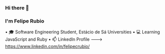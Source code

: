 ### Hi there 👋

### I'm Felipe Rubio

  • 🎓 Software Engineering Student, Estácio de Sá Universities
  • 💻 Learning JavaScript and Ruby
  • 📫 LinkedIn Profile ---> https://www.linkedin.com/in/felipecrubio/

<!--
**ferubio/ferubio** is a ✨ _special_ ✨ repository because its `README.md` (this file) appears on your GitHub profile.

Here are some ideas to get you started:

- 🔭 I’m currently working on ...
- 🌱 I’m currently learning ...
- 👯 I’m looking to collaborate on ...
- 🤔 I’m looking for help with ...
- 💬 Ask me about ...
- 📫 How to reach me: ...
- 😄 Pronouns: ...
- ⚡ Fun fact: ...
-->
